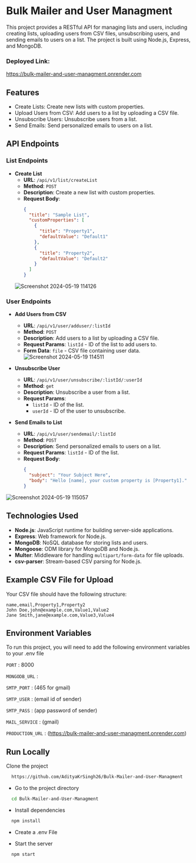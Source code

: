 
# Bulk Mailer and User Managment

This project provides a RESTful API for managing lists and users, including creating lists, uploading users from CSV files, unsubscribing users, and sending emails to users on a list. The project is built using Node.js, Express, and MongoDB.

### Deployed Link: 
https://bulk-mailer-and-user-managment.onrender.com

## Features

- Create Lists: Create new lists with custom properties.
- Upload Users from CSV: Add users to a list by uploading a CSV file.
- Unsubscribe Users: Unsubscribe users from a list.
- Send Emails: Send personalized emails to users on a list.

## API Endpoints

### List Endpoints

- **Create List**
  - **URL**: `/api/v1/list/createList`
  - **Method**: `POST`
  - **Description**: Create a new list with custom properties.
  - **Request Body**:
    ```json
    {
      "title": "Sample List",
      "customProperties": [
        {
          "title": "Property1",
          "defaultValue": "Default1"
        },
        {
          "title": "Property2",
          "defaultValue": "Default2"
        }
      ]
    }
    ```
  ![Screenshot 2024-05-19 114126](https://github.com/AdityaKrSingh26/Bulk-Mailer-and-User-Managment/assets/128071145/aab25ab1-d0c6-445d-928e-6a0a2cee8501)
  

### User Endpoints

- **Add Users from CSV**
  - **URL**: `/api/v1/user/adduser/:listId`
  - **Method**: `POST`
  - **Description**: Add users to a list by uploading a CSV file.
  - **Request Params**: `listId` - ID of the list to add users to.
  - **Form Data**: `file` - CSV file containing user data.
![Screenshot 2024-05-19 114511](https://github.com/AdityaKrSingh26/Bulk-Mailer-and-User-Managment/assets/128071145/8b52c1b4-1f1c-451c-ae96-43852ad81c6c)


- **Unsubscribe User**
  - **URL**: `/api/v1/user/unsubscribe/:listId/:userId`
  - **Method**: `get`
  - **Description**: Unsubscribe a user from a list.
  - **Request Params**: 
    - `listId` - ID of the list.
    - `userId` - ID of the user to unsubscribe.

- **Send Emails to List**
  - **URL**: `/api/v1/user/sendemail/:listId`
  - **Method**: `POST`
  - **Description**: Send personalized emails to users on a list.
  - **Request Params**: `listId` - ID of the list.
  - **Request Body**:
    ```json
    {
      "subject": "Your Subject Here",
      "body": "Hello [name], your custom property is [Property1]."
    }
    ```
![Screenshot 2024-05-19 115057](https://github.com/AdityaKrSingh26/Bulk-Mailer-and-User-Managment/assets/128071145/37878ef8-8cf3-4751-bc9f-852be7a2e2ff)


## Technologies Used

- **Node.js**: JavaScript runtime for building server-side applications.
- **Express**: Web framework for Node.js.
- **MongoDB**: NoSQL database for storing lists and users.
- **Mongoose**: ODM library for MongoDB and Node.js.
- **Multer**: Middleware for handling `multipart/form-data` for file uploads.
- **csv-parser**: Stream-based CSV parsing for Node.js.



## Example CSV File for Upload

Your CSV file should have the following structure:

```csv
name,email,Property1,Property2
John Doe,john@example.com,Value1,Value2
Jane Smith,jane@example.com,Value3,Value4
```

## Environment Variables

To run this project, you will need to add the following environment variables to your .env file

`PORT` : 8000

`MONGODB_URL` :

`SMTP_PORT` : (465 for gmail)

`SMTP_USER` : (email id of sender)

`SMTP_PASS` : (app password of sender)

`MAIL_SERVICE` : (gmail)
 
`PRODUCTION_URL` : (https://bulk-mailer-and-user-managment.onrender.com)


## Run Locally

Clone the project

```bash
  https://github.com/AdityaKrSingh26/Bulk-Mailer-and-User-Managment
```

- Go to the project directory

```bash
  cd Bulk-Mailer-and-User-Managment
```

- Install dependencies

```bash
  npm install
```

- Create a .env File

- Start the server

```bash
  npm start
```

